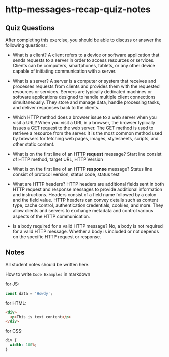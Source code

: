 # http-messages-recap-quiz-notes

## Quiz Questions

After completing this exercise, you should be able to discuss or answer the following questions:

- What is a client?
  A client refers to a device or software application that sends requests to a server in order to access resources or services. Clients can be computers, smartphones, tablets, or any other device capable of initiating communication with a server.

- What is a server?
  A server is a computer or system that receives and processes requests from clients and provides them with the requested resources or services. Servers are typically dedicated machines or software applications designed to handle multiple client connections simultaneously. They store and manage data, handle processing tasks, and deliver responses back to the clients.

- Which HTTP method does a browser issue to a web server when you visit a URL?
  When you visit a URL in a browser, the browser typically issues a GET request to the web server. The GET method is used to retrieve a resource from the server. It is the most common method used by browsers for fetching web pages, images, stylesheets, scripts, and other static content.

- What is on the first line of an HTTP **request** message?
  Start line consist of HTTP method, target URL, HTTP Version

- What is on the first line of an HTTP **response** message?
  Status line consist of protocol version, status code, status test

- What are HTTP headers?
  HTTP headers are additional fields sent in both HTTP request and response messages to provide additional information and instructions. Headers consist of a field name followed by a colon and the field value. HTTP headers can convey details such as content type, cache control, authentication credentials, cookies, and more. They allow clients and servers to exchange metadata and control various aspects of the HTTP communication.

- Is a body required for a valid HTTP message?
  No, a body is not required for a valid HTTP message. Whether a body is included or not depends on the specific HTTP request or response.

## Notes

All student notes should be written here.

How to write `Code Examples` in markdown

for JS:

```javascript
const data = 'Howdy';
```

for HTML:

```html
<div>
  <p>This is text content</p>
</div>
```

for CSS:

```css
div {
  width: 100%;
}
```
